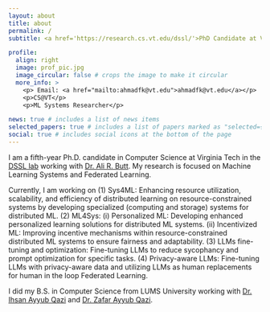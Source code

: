 ```yaml
---
layout: about
title: about
permalink: /
subtitle: <a href='https://research.cs.vt.edu/dssl/'>PhD Candidate at Virginia Tech</a>

profile:
  align: right
  image: prof_pic.jpg
  image_circular: false # crops the image to make it circular
  more_info: >
    <p> Email: <a href="mailto:ahmadfk@vt.edu">ahmadfk@vt.edu</a></p>
    <p>CS@VT</p>
    <p>ML Systems Researcher</p>

news: true # includes a list of news items
selected_papers: true # includes a list of papers marked as "selected={true}"
social: true # includes social icons at the bottom of the page
---
```


I am a fifth-year Ph.D. candidate in Computer Science at Virginia Tech in the <a href='https://research.cs.vt.edu/dssl/people.html'>DSSL lab</a> working with <a href='https://people.cs.vt.edu/butta/'>Dr. Ali R. Butt</a>. My research is focused on Machine Learning Systems and Federated Learning.

Currently, I am working on (1) Sys4ML: Enhancing resource utilization, scalability, and efficiency of distributed learning on resource-constrained systems by developing specialized (computing and storage) systems for distributed ML. (2) ML4Sys: (i) Personalized ML: Developing enhanced personalized learning solutions for distributed ML systems. (ii) Incentivized ML: Improving incentive mechanisms within resource-constrained distributed ML systems to ensure fairness and adaptability. (3) LLMs fine-tuning and optimization: Fine-tuning LLMs to reduce sycophancy and prompt optimization for specific tasks. (4) Privacy-aware LLMs: Fine-tuning LLMs with privacy-aware data and utilizing LLMs as human replacements for human in the loop Federated Learning.

I did my B.S. in Computer Science from LUMS University working with <a href='https://www.ihsanqazi.com/'>Dr. Ihsan Ayyub Qazi</a> and <a href='https://web.lums.edu.pk/~zafar/'>Dr. Zafar Ayyub Qazi</a>.
